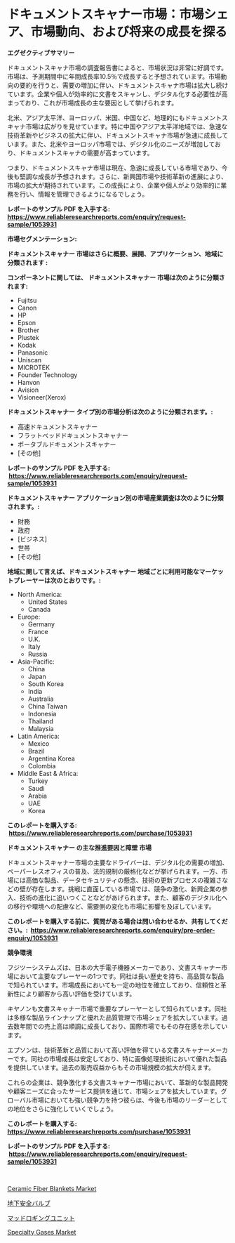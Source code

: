 <p><h1>ドキュメントスキャナー市場：市場シェア、市場動向、および将来の成長を探る</h1></p><p><strong>エグゼクティブサマリー</strong></p>
<p><p>ドキュメントスキャナ市場の調査報告書によると、市場状況は非常に好調です。市場は、予測期間中に年間成長率10.5％で成長すると予想されています。市場動向の要約を行うと、需要の増加に伴い、ドキュメントスキャナ市場は拡大し続けています。企業や個人が効率的に文書をスキャンし、デジタル化する必要性が高まっており、これが市場成長の主な要因として挙げられます。</p><p>北米、アジア太平洋、ヨーロッパ、米国、中国など、地理的にもドキュメントスキャナ市場は広がりを見せています。特に中国やアジア太平洋地域では、急速な技術革新やビジネスの拡大に伴い、ドキュメントスキャナ市場が急速に成長しています。また、北米やヨーロッパ市場では、デジタル化のニーズが増加しており、ドキュメントスキャナの需要が高まっています。</p><p>つまり、ドキュメントスキャナ市場は現在、急速に成長している市場であり、今後も堅調な成長が予想されます。さらに、新興国市場や技術革新の進展により、市場の拡大が期待されています。この成長により、企業や個人がより効率的に業務を行い、情報を管理できるようになるでしょう。</p></p>
<p><strong>レポートのサンプル PDF を入手する: <a href="https://www.reliableresearchreports.com/enquiry/request-sample/1053931">https://www.reliableresearchreports.com/enquiry/request-sample/1053931</a></strong></p>
<p><strong>市場セグメンテーション:</strong></p>
<p><strong> ドキュメントスキャナー 市場はさらに概要、展開、アプリケーション、地域に分類されます :</strong></p>
<p><strong>コンポーネントに関しては、 ドキュメントスキャナー 市場は次のように分類されます: &nbsp;</strong></p>
<p><ul><li>Fujitsu</li><li>Canon</li><li>HP</li><li>Epson</li><li>Brother</li><li>Plustek</li><li>Kodak</li><li>Panasonic</li><li>Uniscan</li><li>MICROTEK</li><li>Founder Technology</li><li>Hanvon</li><li>Avision</li><li>Visioneer(Xerox)</li></ul></p>
<p><strong> ドキュメントスキャナー タイプ別の市場分析は次のように分類されます。:</strong></p>
<p><ul><li>高速ドキュメントスキャナー</li><li>フラットベッドドキュメントスキャナー</li><li>ポータブルドキュメントスキャナー</li><li>[その他]</li></ul></p>
<p><strong>レポートのサンプル PDF を入手する: &nbsp;<a href="https://www.reliableresearchreports.com/enquiry/request-sample/1053931">https://www.reliableresearchreports.com/enquiry/request-sample/1053931</a></strong></p>
<p><strong> ドキュメントスキャナー アプリケーション別の市場産業調査は次のように分類されます。:</strong></p>
<p><ul><li>財務</li><li>政府</li><li>[ビジネス]</li><li>世帯</li><li>[その他]</li></ul></p>
<p><strong>地域に関して言えば、ドキュメントスキャナー 地域ごとに利用可能なマーケットプレーヤーは次のとおりです。:</strong></p>
<p><ul>
    <li>
        North America:
        <ul>
            <li>United States</li>
            <li>Canada</li>
        </ul>
    </li>
    <li>
        Europe:
        <ul>
            <li>Germany</li>
            <li>France</li>
            <li>U.K.</li>
            <li>Italy</li>
            <li>Russia</li>
        </ul>
    </li>
    <li>
        Asia-Pacific:
        <ul>
            <li>China</li>
            <li>Japan</li>
            <li>South Korea</li>
            <li>India</li>
            <li>Australia</li>
            <li>China Taiwan</li>
            <li>Indonesia</li>
            <li>Thailand</li>
            <li>Malaysia</li>
        </ul>
    </li>
    <li>
        Latin America:
        <ul>
            <li>Mexico</li>
            <li>Brazil</li>
            <li>Argentina Korea</li>
            <li>Colombia</li>
        </ul>
    </li>
    <li>
        Middle East & Africa:
        <ul>
            <li>Turkey</li>
            <li>Saudi</li>
            <li>Arabia</li>
            <li>UAE</li>
            <li>Korea</li>
        </ul>
    </li>
    </ul></p>
<p><strong>このレポートを購入する: &nbsp;<a href="https://www.reliableresearchreports.com/purchase/1053931">https://www.reliableresearchreports.com/purchase/1053931</a></strong></p>
<p><strong>ドキュメントスキャナー の主な推進要因と障壁 市場</strong></p>
<p><p>ドキュメントスキャナー市場の主要なドライバーは、デジタル化の需要の増加、ペーパーレスオフィスの普及、法的規制の厳格化などが挙げられます。一方、市場には高価な製品、データセキュリティの懸念、技術の更新プロセスの複雑さなどの壁が存在します。挑戦に直面している市場では、競争の激化、新興企業の参入、技術の進化に追いつくことなどがあげられます。また、顧客のデジタル化への移行や環境への配慮など、需要側の変化も市場に影響を及ぼしています。</p></p>
<p><strong>このレポートを購入する前に、質問がある場合は問い合わせるか、共有してください。:&nbsp; <a href="https://www.reliableresearchreports.com/enquiry/pre-order-enquiry/1053931">https://www.reliableresearchreports.com/enquiry/pre-order-enquiry/1053931</a></strong></p>
<p><strong>競争環境</strong></p>
<p><p>フジツーシステムズは、日本の大手電子機器メーカーであり、文書スキャナー市場において主要なプレーヤーの1つです。同社は長い歴史を持ち、高品質な製品で知られています。市場成長においても一定の地位を確立しており、信頼性と革新性により顧客から高い評価を受けています。</p><p>キヤノンも文書スキャナー市場で重要なプレーヤーとして知られています。同社は多様な製品ラインナップと優れた品質管理で市場シェアを拡大しています。過去数年間での売上高は順調に成長しており、国際市場でもその存在感を示しています。</p><p>エプソンは、技術革新と品質において高い評価を得ている文書スキャナーメーカーです。同社の市場成長は安定しており、特に画像処理技術において優れた製品を提供しています。過去の販売収益からもその市場規模の拡大が伺えます。</p><p>これらの企業は、競争激化する文書スキャナー市場において、革新的な製品開発や顧客ニーズに合ったサービス提供を通じて、市場シェアを拡大しています。グローバル市場においても強い競争力を持つ彼らは、今後も市場のリーダーとしての地位をさらに強化していくでしょう。</p></p>
<p><strong>このレポートを購入する: &nbsp; <a href="https://www.reliableresearchreports.com/purchase/1053931">https://www.reliableresearchreports.com/purchase/1053931</a></strong></p>
<p><strong>レポートのサンプル PDF を入手する: &nbsp;<a href="https://www.reliableresearchreports.com/enquiry/request-sample/1053931">https://www.reliableresearchreports.com/enquiry/request-sample/1053931</a></strong><strong></strong></p>
<p>&nbsp;</p>
<p><p><a href="https://github.com/RickHolmes3/Market-Research-Report-List-3/blob/main/ceramic-fiber-blankets-market.md">Ceramic Fiber Blankets Market</a></p><p><a href="https://medium.com/@alicequigley2023/%E3%82%B5%E3%83%96%E3%82%B5%E3%83%BC%E3%83%95%E3%82%A7%E3%82%B9%E3%82%BB%E3%83%95%E3%83%86%E3%82%A3%E3%83%90%E3%83%AB%E3%83%96%E5%B8%82%E5%A0%B4%E8%AA%BF%E6%9F%BB%E3%83%AC%E3%83%9D%E3%83%BC%E3%83%88-%E3%81%9D%E3%81%AE%E6%AD%B4%E5%8F%B2%E3%81%A82031%E5%B9%B4%E3%81%BE%E3%81%A7%E3%81%AE%E4%BA%88%E6%B8%AC-5bcba4e41c94">地下安全バルブ</a></p><p><a href="https://medium.com/@susanjprice2023/%E3%83%9E%E3%83%83%E3%83%89%E3%83%AD%E3%82%AE%E3%83%B3%E3%82%B0%E3%83%A6%E3%83%8B%E3%83%83%E3%83%88%E5%B8%82%E5%A0%B4%E3%83%AC%E3%83%9D%E3%83%BC%E3%83%88%E3%81%AF-%E3%81%93%E3%81%AE%E5%B8%82%E5%A0%B4%E3%81%AE%E6%9C%80%E6%96%B0%E3%83%88%E3%83%AC%E3%83%B3%E3%83%89%E3%81%A8%E6%88%90%E9%95%B7%E6%A9%9F%E4%BC%9A%E3%82%92%E6%98%8E%E3%82%89%E3%81%8B%E3%81%AB%E3%81%97%E3%81%BE%E3%81%99-40aa8d14aeec">マッドロギングユニット</a></p><p><a href="https://github.com/Alonsoolds3wq1d81czn8rbol/Market-Research-Report-List-1/blob/main/specialty-gases-market.md">Specialty Gases Market</a></p></p>